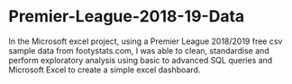 # Premier-League-2018-19-Data
In the Microsoft excel project, using a Premier League 2018/2019 free csv sample data from footystats.com, I was able to clean, standardise and perform exploratory analysis using basic to advanced SQL queries and Microsoft Excel to create a simple excel dashboard.
